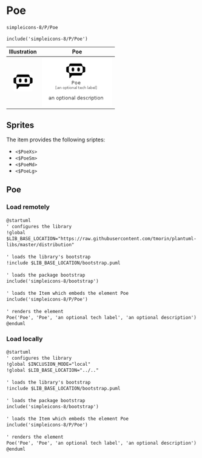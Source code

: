# Poe


```text
simpleicons-8/P/Poe
```

```text
include('simpleicons-8/P/Poe')
```



| Illustration | Poe |
| :---: | :---: |
| ![illustration for Illustration](../../simpleicons-8/P/Poe.png) | ![illustration for Poe](../../simpleicons-8/P/Poe.Local.png) |



## Sprites
The item provides the following sriptes:

- `<$PoeXs>`
- `<$PoeSm>`
- `<$PoeMd>`
- `<$PoeLg>`





## Poe

### Load remotely
```plantuml
@startuml
' configures the library
!global $LIB_BASE_LOCATION="https://raw.githubusercontent.com/tmorin/plantuml-libs/master/distribution"

' loads the library's bootstrap
!include $LIB_BASE_LOCATION/bootstrap.puml

' loads the package bootstrap
include('simpleicons-8/bootstrap')

' loads the Item which embeds the element Poe
include('simpleicons-8/P/Poe')

' renders the element
Poe('Poe', 'Poe', 'an optional tech label', 'an optional description')
@enduml
```

### Load locally
```plantuml
@startuml
' configures the library
!global $INCLUSION_MODE="local"
!global $LIB_BASE_LOCATION="../.."

' loads the library's bootstrap
!include $LIB_BASE_LOCATION/bootstrap.puml

' loads the package bootstrap
include('simpleicons-8/bootstrap')

' loads the Item which embeds the element Poe
include('simpleicons-8/P/Poe')

' renders the element
Poe('Poe', 'Poe', 'an optional tech label', 'an optional description')
@enduml
```

